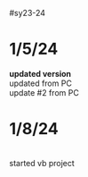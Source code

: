 #sy23-24
<br>
# 1/5/24 
<b>updated version</b>
<br>
updated from PC
<br>
update #2 from PC
<br>
# 1/8/24 
<br>
started vb project